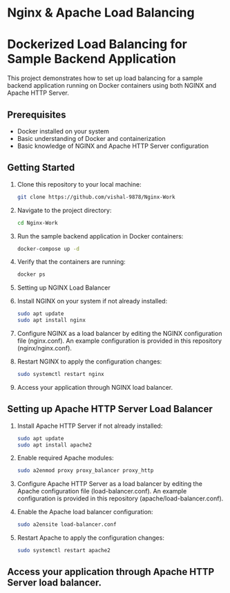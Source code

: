 # Nginx & Apache Load Balancing
# Dockerized Load Balancing for Sample Backend Application

This project demonstrates how to set up load balancing for a sample backend application running on Docker containers using both NGINX and Apache HTTP Server.

## Prerequisites

- Docker installed on your system
- Basic understanding of Docker and containerization
- Basic knowledge of NGINX and Apache HTTP Server configuration

## Getting Started

1. Clone this repository to your local machine:
   ```bash
   git clone https://github.com/vishal-9878/Nginx-Work


2. Navigate to the project directory:
   ```bash
   cd Nginx-Work
   
3. Run the sample backend application in Docker containers:
   ```bash
   docker-compose up -d

4. Verify that the containers are running:
   ```bash
   docker ps

5. Setting up NGINX Load Balancer
6. Install NGINX on your system if not already installed:
   ```bash
   sudo apt update
   sudo apt install nginx

7. Configure NGINX as a load balancer by editing the NGINX configuration file (nginx.conf). An example configuration is provided in this repository (nginx/nginx.conf).

8. Restart NGINX to apply the configuration changes:
   ```bash
   sudo systemctl restart nginx
   
9. Access your application through NGINX load balancer.

## Setting up Apache HTTP Server Load Balancer
1. Install Apache HTTP Server if not already installed:
   ```bash
   sudo apt update
   sudo apt install apache2
2. Enable required Apache modules:
   ```bash
   sudo a2enmod proxy proxy_balancer proxy_http

3. Configure Apache HTTP Server as a load balancer by editing the Apache configuration file (load-balancer.conf). An example configuration is provided in this repository (apache/load-balancer.conf).

4. Enable the Apache load balancer configuration:
   ```bash
   sudo a2ensite load-balancer.conf
   
5. Restart Apache to apply the configuration changes:
   ```bash
   sudo systemctl restart apache2
   
## Access your application through Apache HTTP Server load balancer.
